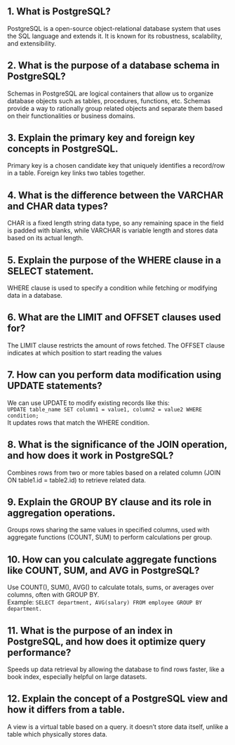 ## 1. What is PostgreSQL?
PostgreSQL is a open-source object-relational database system that uses the SQL language and extends it. It is known for its robustness, scalability, and extensibility.

## 2. What is the purpose of a database schema in PostgreSQL?
Schemas in PostgreSQL are logical containers that allow us to organize database objects such as tables, procedures, functions, etc. Schemas provide a way to rationally group related objects and separate them based on their functionalities or business domains.

## 3. Explain the primary key and foreign key concepts in PostgreSQL.
Primary key is a chosen candidate key that uniquely identifies a record/row in a table. Foreign key links two tables together.

## 4. What is the difference between the VARCHAR and CHAR data types?
CHAR is a fixed length string data type, so any remaining space in the field is padded with blanks, while VARCHAR is variable length and stores data based on its actual length.

## 5. Explain the purpose of the WHERE clause in a SELECT statement.
WHERE clause is used to specify a condition while fetching or modifying data in a database.

## 6. What are the LIMIT and OFFSET clauses used for?
The LIMIT clause restricts the amount of rows fetched. The OFFSET clause indicates at which position to start reading the values

## 7. How can you perform data modification using UPDATE statements?
We can use UPDATE to modify existing records like this:  
`UPDATE table_name SET column1 = value1, column2 = value2 WHERE condition;`  
It updates rows that match the WHERE condition.

## 8. What is the significance of the JOIN operation, and how does it work in PostgreSQL?
Combines rows from two or more tables based on a related column (JOIN ON table1.id = table2.id) to retrieve related data.

## 9. Explain the GROUP BY clause and its role in aggregation operations.
Groups rows sharing the same values in specified columns, used with aggregate functions (COUNT, SUM) to perform calculations per group.

## 10. How can you calculate aggregate functions like COUNT, SUM, and AVG in PostgreSQL?
Use COUNT(), SUM(), AVG() to calculate totals, sums, or averages over columns, often with GROUP BY.  
Example: `SELECT department, AVG(salary) FROM employee GROUP BY department.`

## 11. What is the purpose of an index in PostgreSQL, and how does it optimize query performance?
Speeds up data retrieval by allowing the database to find rows faster, like a book index, especially helpful on large datasets.

## 12. Explain the concept of a PostgreSQL view and how it differs from a table.
A view is a virtual table based on a query. it doesn’t store data itself, unlike a table which physically stores data.
